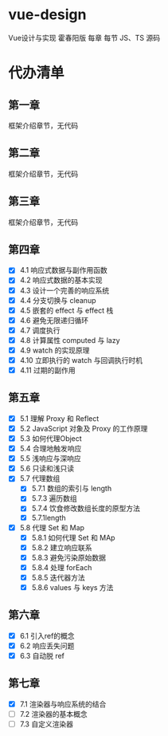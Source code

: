 # vue-design

Vue设计与实现 霍春阳版 每章 每节 JS、TS 源码

# 代办清单

## 第一章
框架介绍章节，无代码

## 第二章
框架介绍章节，无代码

## 第三章
框架介绍章节，无代码

## 第四章
- [x] 4.1 响应式数据与副作用函数 
- [x] 4.2 响应式数据的基本实现 
- [x] 4.3 设计一个完善的响应系统 
- [x] 4.4 分支切换与 cleanup 
- [x] 4.5 嵌套的 effect 与 effect 栈
- [x] 4.6 避免无限递归循环
- [x] 4.7 调度执行
- [x] 4.8 计算属性 computed 与 lazy
- [x] 4.9 watch 的实现原理
- [x] 4.10 立即执行的 watch 与回调执行时机
- [x] 4.11 过期的副作用

## 第五章
- [x] 5.1 理解 Proxy 和 Reflect 
- [x] 5.2 JavaScript 对象及 Proxy 的工作原理
- [x] 5.3 如何代理Object 
- [x] 5.4 合理地触发响应 
- [x] 5.5 浅响应与深响应
- [x] 5.6 只读和浅只读
- [x] 5.7 代理数组
  - [x] 5.7.1 数组的索引与 length
  - [x] 5.7.3 遍历数组
  - [x] 5.7.4 饮食修改数组长度的原型方法
  - [x] 5.7.1length
- [x] 5.8 代理 Set 和 Map
  - [x] 5.8.1 如何代理 Set 和 MAp
  - [x] 5.8.2 建立响应联系
  - [x] 5.8.3 避免污染原始数据
  - [x] 5.8.4 处理 forEach
  - [x] 5.8.5 迭代器方法
  - [x] 5.8.6 values 与 keys 方法

## 第六章
- [x] 6.1 引入ref的概念 
- [x] 6.2 响应丢失问题
- [x] 6.3 自动脱 ref

## 第七章

- [x] 7.1 渲染器与响应系统的结合
- [ ] 7.2 渲染器的基本概念
- [ ] 7.3 自定义渲染器 